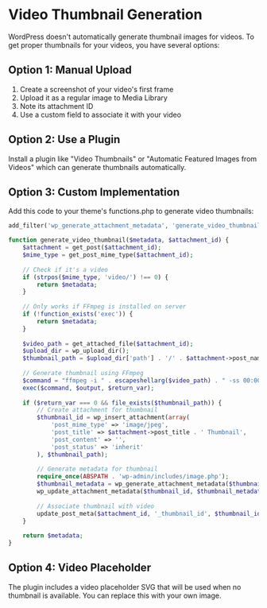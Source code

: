 # Video Thumbnail Generation

WordPress doesn't automatically generate thumbnail images for videos. To get proper thumbnails for your videos, you have several options:

## Option 1: Manual Upload
1. Create a screenshot of your video's first frame
2. Upload it as a regular image to Media Library
3. Note its attachment ID
4. Use a custom field to associate it with your video

## Option 2: Use a Plugin
Install a plugin like "Video Thumbnails" or "Automatic Featured Images from Videos" which can generate thumbnails automatically.

## Option 3: Custom Implementation
Add this code to your theme's functions.php to generate video thumbnails:

```php
add_filter('wp_generate_attachment_metadata', 'generate_video_thumbnail', 10, 2);

function generate_video_thumbnail($metadata, $attachment_id) {
    $attachment = get_post($attachment_id);
    $mime_type = get_post_mime_type($attachment_id);
    
    // Check if it's a video
    if (strpos($mime_type, 'video/') !== 0) {
        return $metadata;
    }
    
    // Only works if FFmpeg is installed on server
    if (!function_exists('exec')) {
        return $metadata;
    }
    
    $video_path = get_attached_file($attachment_id);
    $upload_dir = wp_upload_dir();
    $thumbnail_path = $upload_dir['path'] . '/' . $attachment->post_name . '-thumbnail.jpg';
    
    // Generate thumbnail using FFmpeg
    $command = "ffmpeg -i " . escapeshellarg($video_path) . " -ss 00:00:01.000 -vframes 1 " . escapeshellarg($thumbnail_path) . " 2>&1";
    exec($command, $output, $return_var);
    
    if ($return_var === 0 && file_exists($thumbnail_path)) {
        // Create attachment for thumbnail
        $thumbnail_id = wp_insert_attachment(array(
            'post_mime_type' => 'image/jpeg',
            'post_title' => $attachment->post_title . ' Thumbnail',
            'post_content' => '',
            'post_status' => 'inherit'
        ), $thumbnail_path);
        
        // Generate metadata for thumbnail
        require_once(ABSPATH . 'wp-admin/includes/image.php');
        $thumbnail_metadata = wp_generate_attachment_metadata($thumbnail_id, $thumbnail_path);
        wp_update_attachment_metadata($thumbnail_id, $thumbnail_metadata);
        
        // Associate thumbnail with video
        update_post_meta($attachment_id, '_thumbnail_id', $thumbnail_id);
    }
    
    return $metadata;
}
```

## Option 4: Video Placeholder
The plugin includes a video placeholder SVG that will be used when no thumbnail is available. You can replace this with your own image.
